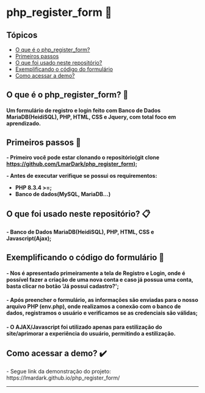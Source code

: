 # php_register_form 📍

## Tópicos
  * [O que é o php_register_form?](#o-que-é-o-php_register_form-)
  * [Primeiros passos](#primeiros-passos-)
  * [O que foi usado neste repositório?](#o-que-foi-usado-neste-repositório-)
  * [Exemplificando o código do formulário](#exemplificando-o-código-do-formulário-)
  * [Como acessar a demo?](#como-acessar-a-demo-%EF%B8%8F)

## O que é o php_register_form? 🤔

#### Um formulário de registro e login feito com Banco de Dados MariaDB(HeidiSQL), PHP, HTML, CSS e Jquery, com total foco em aprendizado.

## Primeiros passos 👣

**<p>- Primeiro você pode estar clonando o repositório(git clone https://github.com/LmarDark/php_register_form);</p>**
**<p>- Antes de executar verifique se possui os requirementos:</p>**
   - **PHP 8.3.4 >=;**
  - **Banco de dados(MySQL, MariaDB...)**

## O que foi usado neste repositório? 📋

**<p>- Banco de Dados MariaDB(HeidiSQL), PHP, HTML, CSS e Javascript(Ajax);</p>**

## Exemplificando o código do formulário 📑

#### - Nos é apresentado primeiramente a tela de Registro e Login, onde é possível fazer a criação de uma nova conta e caso já possua uma conta, basta clicar no botão 'Já possui cadastro?';
#### - Após preencher o formulário, as informações são enviadas para o nosso arquivo PHP (env.php), onde realizamos a conexão com o banco de dados, registramos o usuário e verificamos se as credenciais são válidas;
#### - O AJAX/Javascript foi utilizado apenas para estilização do site/aprimorar a experiência do usuário, permitindo a estilização.
## Como acessar a demo? ✔️

<p>- Segue link da demonstração do projeto: https://lmardark.github.io/php_register_form/</p>

---


